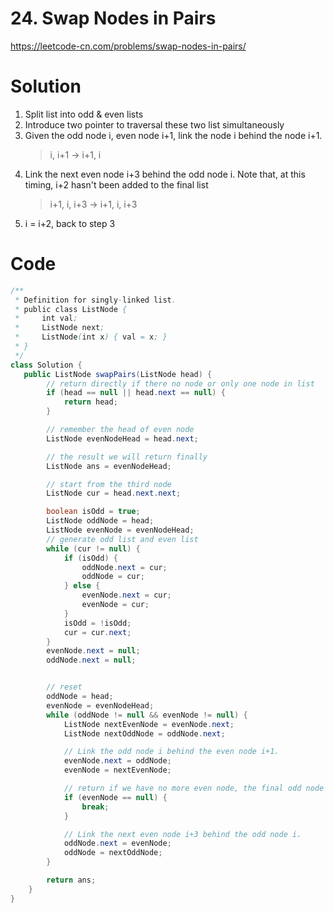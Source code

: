 # 24. Swap Nodes in Pairs
https://leetcode-cn.com/problems/swap-nodes-in-pairs/

# Solution
1. Split list into odd & even lists
2. Introduce two pointer to traversal these two list simultaneously
3. Given the odd node i, even node i+1, link the node i behind the node i+1. 
   > i, i+1 -> i+1, i
4. Link the next even node i+3 behind the odd node i. Note that, at this timing, i+2 hasn't been added to the final list
   > i+1, i, i+3 -> i+1, i, i+3
5. i = i+2, back to step 3


# Code
```java
/**
 * Definition for singly-linked list.
 * public class ListNode {
 *     int val;
 *     ListNode next;
 *     ListNode(int x) { val = x; }
 * }
 */
class Solution {
   public ListNode swapPairs(ListNode head) {
        // return directly if there no node or only one node in list
        if (head == null || head.next == null) {
            return head;
        }

        // remember the head of even node
        ListNode evenNodeHead = head.next;

        // the result we will return finally
        ListNode ans = evenNodeHead;

        // start from the third node
        ListNode cur = head.next.next;

        boolean isOdd = true;
        ListNode oddNode = head;
        ListNode evenNode = evenNodeHead;
        // generate odd list and even list
        while (cur != null) {
            if (isOdd) {
                oddNode.next = cur;
                oddNode = cur;
            } else {
                evenNode.next = cur;
                evenNode = cur;
            }
            isOdd = !isOdd;
            cur = cur.next;
        }
        evenNode.next = null;
        oddNode.next = null;


        // reset
        oddNode = head;
        evenNode = evenNodeHead;
        while (oddNode != null && evenNode != null) {
            ListNode nextEvenNode = evenNode.next;
            ListNode nextOddNode = oddNode.next;

            // Link the odd node i behind the even node i+1. 
            evenNode.next = oddNode;
            evenNode = nextEvenNode;

            // return if we have no more even node, the final odd node is already linked behind the previous odd node.
            if (evenNode == null) {
                break;
            }

            // Link the next even node i+3 behind the odd node i.
            oddNode.next = evenNode;
            oddNode = nextOddNode;
        }

        return ans;
    }
}
```


